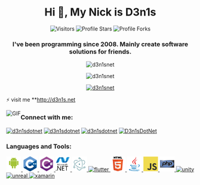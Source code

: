 <h1 align="center">Hi 👋, My Nick is D3n1s</h1>


<p align="center"> <img 
     src="https://komarev.com/ghpvc/?username=doener2323&label=Profile%20Views&color=008042&style=flat&label=Visitors" 
     alt="Visitors">
</img>
<img 
     src="https://img.shields.io/badge/dynamic/json?&label=Total%20Stars&color=008042&style=flat&style=for-the-badge&query=%24.stars&url=https://api.github-star-counter.workers.dev/user/doener2323" 
     alt="Profile Stars">
</img>
<img 
     src="https://img.shields.io/badge/dynamic/json?&label=Total%20Forks&color=008042&style=flat&style=for-the-badge&query=%24.forks&url=https://api.github-star-counter.workers.dev/user/doener2323" 
     alt="Profile Forks">
</img> </p>


<h3 align="center">I've been programming since 2008. Mainly create software solutions for friends.</h3
  <img align="left" alt="GIF" src="https://i.imgur.com/VpzdAVQ.gif" />
<p align="center"> <img src="https://komarev.com/ghpvc/?username=d3n1snet&label=Profile%20views&color=0e75b6&style=flat" alt="d3n1snet" /> </p>

<p align="center"> <img src="https://github-readme-stats.vercel.app/api?username=D3n1sNet&theme=material-palenight&show_icons=true" alt="d3n1snet" /> </p>

<p align="center"> <a href="https://github.com/ryo-ma/github-profile-trophy"><img src="https://github-profile-trophy.vercel.app/?username=d3n1snet" alt="d3n1snet" /></a> </p>
  
<p align="center"> <a href="https://github-profile-trophy.vercel.app/?username=ryo-ma&theme=dracula" /></a> </p>

⚡ visit me **http://d3n1s.net

<img align="left" alt="GIF" src="https://i.imgur.com/VpzdAVQ.gif" />
<h3 align="left">Connect with me:</h3>
<p align="left">
<a href="https://fb.com/d3n1sdotnet" target="blank"><img align="center" src="https://raw.githubusercontent.com/rahuldkjain/github-profile-readme-generator/master/src/images/icons/Social/facebook.svg" alt="d3n1sdotnet" height="30" width="40" /></a>
<a href="https://instagram.com/d3n1sdotnet" target="blank"><img align="center" src="https://raw.githubusercontent.com/rahuldkjain/github-profile-readme-generator/master/src/images/icons/Social/instagram.svg" alt="d3n1sdotnet" height="30" width="40" /></a>
<a href="https://www.youtube.com/c/d3n1sdotnet" target="blank"><img align="center" src="https://raw.githubusercontent.com/rahuldkjain/github-profile-readme-generator/master/src/images/icons/Social/youtube.svg" alt="d3n1sdotnet" height="30" width="40" /></a>
<a href="https://discord.gg/D3n1sDotNet" target="blank"><img align="center" src="https://raw.githubusercontent.com/rahuldkjain/github-profile-readme-generator/master/src/images/icons/Social/discord.svg" alt="D3n1sDotNet" height="30" width="40" /></a>
</p>




<h3 align="left">Languages and Tools:</h3>
<p align="left"> <a href="https://developer.android.com" target="_blank" rel="noreferrer"> <img src="https://raw.githubusercontent.com/devicons/devicon/master/icons/android/android-original-wordmark.svg" alt="android" width="40" height="40"/> </a> <a href="https://www.w3schools.com/cpp/" target="_blank" rel="noreferrer"> <img src="https://raw.githubusercontent.com/devicons/devicon/master/icons/cplusplus/cplusplus-original.svg" alt="cplusplus" width="40" height="40"/> </a> <a href="https://www.w3schools.com/cs/" target="_blank" rel="noreferrer"> <img src="https://raw.githubusercontent.com/devicons/devicon/master/icons/csharp/csharp-original.svg" alt="csharp" width="40" height="40"/> </a> <a href="https://dotnet.microsoft.com/" target="_blank" rel="noreferrer"> <img src="https://raw.githubusercontent.com/devicons/devicon/master/icons/dot-net/dot-net-original-wordmark.svg" alt="dotnet" width="40" height="40"/> </a> <a href="https://www.electronjs.org" target="_blank" rel="noreferrer"> <img src="https://raw.githubusercontent.com/devicons/devicon/master/icons/electron/electron-original.svg" alt="electron" width="40" height="40"/> </a> <a href="https://flutter.dev" target="_blank" rel="noreferrer"> <img src="https://www.vectorlogo.zone/logos/flutterio/flutterio-icon.svg" alt="flutter" width="40" height="40"/> </a> <a href="https://www.w3.org/html/" target="_blank" rel="noreferrer"> <img src="https://raw.githubusercontent.com/devicons/devicon/master/icons/html5/html5-original-wordmark.svg" alt="html5" width="40" height="40"/> </a> <a href="https://www.java.com" target="_blank" rel="noreferrer"> <img src="https://raw.githubusercontent.com/devicons/devicon/master/icons/java/java-original.svg" alt="java" width="40" height="40"/> </a> <a href="https://developer.mozilla.org/en-US/docs/Web/JavaScript" target="_blank" rel="noreferrer"> <img src="https://raw.githubusercontent.com/devicons/devicon/master/icons/javascript/javascript-original.svg" alt="javascript" width="40" height="40"/> </a> <a href="https://www.php.net" target="_blank" rel="noreferrer"> <img src="https://raw.githubusercontent.com/devicons/devicon/master/icons/php/php-original.svg" alt="php" width="40" height="40"/> </a> <a href="https://unity.com/" target="_blank" rel="noreferrer"> <img src="https://www.vectorlogo.zone/logos/unity3d/unity3d-icon.svg" alt="unity" width="40" height="40"/> </a> <a href="https://unrealengine.com/" target="_blank" rel="noreferrer"> <img src="https://raw.githubusercontent.com/kenangundogan/fontisto/036b7eca71aab1bef8e6a0518f7329f13ed62f6b/icons/svg/brand/unreal-engine.svg" alt="unreal" width="40" height="40"/> </a> <a href="https://dotnet.microsoft.com/apps/xamarin" target="_blank" rel="noreferrer"> <img src="https://raw.githubusercontent.com/detain/svg-logos/780f25886640cef088af994181646db2f6b1a3f8/svg/xamarin.svg" alt="xamarin" width="40" height="40"/>

</a> 
</p>

